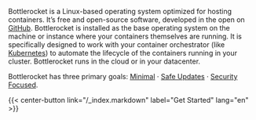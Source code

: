Bottlerocket is a Linux-based operating system optimized for hosting containers.
It’s free and open-source software, developed in the open on [GitHub](https://github.com/bottlerocket-os).
Bottlerocket is installed as the base operating system on the machine or instance where your containers themselves are running.
It is specifically designed to work with your container orchestrator (like [Kubernetes](https://kubernetes.io/)) to automate the lifecycle of the containers running in your cluster.
Bottlerocket runs in the cloud or in your datacenter.

Bottlerocket has three primary goals: [Minimal](#minimal) · [Safe Updates](#safe-updates) · [Security Focused](#security-focused).

{{< center-button link="/_index.markdown" label="Get Started" lang="en" >}}
